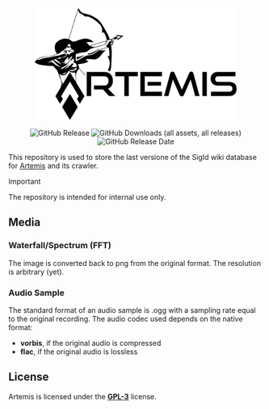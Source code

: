 <div align="center">
  <img src="docs/assets/logo_large_black.svg" alt="Logo" width="400">
</div>

<div align="center">

  ![GitHub Release](https://img.shields.io/github/v/release/AresValley/Artemis-DB?label=Latest%20release)
  ![GitHub Downloads (all assets, all releases)](https://img.shields.io/github/downloads/AresValley/Artemis-DB/total?label=DB%20requests)
  ![GitHub Release Date](https://img.shields.io/github/release-date/AresValley/Artemis-DB)

</div>

This repository is used to store the last versione of the SigId wiki database for [Artemis](https://github.com/AresValley/Artemis) and its crawler.

> [!IMPORTANT]  
> The repository is intended for internal use only.

## Media

### Waterfall/Spectrum (FFT)
The image is converted back to png from the original format. The resolution is arbitrary (yet).

### Audio Sample
The standard format of an audio sample is .ogg with a sampling rate equal to the original recording. The audio codec used depends on the native format:

- **vorbis**, if the original audio is compressed
- **flac**, if the original audio is lossless

## License
Artemis is licensed under the [**GPL-3**](https://github.com/AresValley/Artemis/blob/master/LICENSE) license. 
